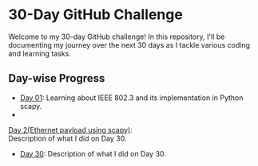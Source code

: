 # 30-Day GitHub Challenge

Welcome to my 30-day GitHub challenge! In this repository, I'll be documenting my journey over the next 30 days as I tackle various coding and learning tasks.

## Day-wise Progress

- [Day 01](Day%201%28IEEE%20802.3%29%2FREADME.md): Learning about IEEE 802.3 and its implementation in Python scapy.
-
[Day 2(Ethernet payload using scapy)](Day%202(Ethernet%20payload%20using%20scapy)/README.md):   
Description of what I did on Day 30.
- [Day 30](Day-30/README.md): Description of what I did on Day 30.
